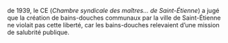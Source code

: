 de 1939, le CE (_Chambre syndicale des maîtres... de Saint-Étienne_) a jugé que la création de bains-douches communaux par la ville de Saint-Étienne ne violait pas cette liberté, car les bains-douches relevaient d’une mission de salubrité publique.